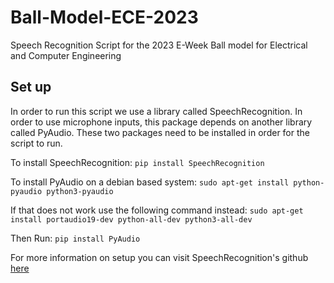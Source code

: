 # Ball-Model-ECE-2023
Speech Recognition Script for the 2023 E-Week Ball model for Electrical and Computer Engineering

## Set up

In order to run this script we use a library called SpeechRecognition. In order to use microphone inputs, this package depends on another library called PyAudio. These two packages need to be installed in order for the script to run. 

To install SpeechRecognition: 
```pip install SpeechRecognition```

To install PyAudio on a debian based system:
```sudo apt-get install python-pyaudio python3-pyaudio```

If that does not work use the following command instead:
```sudo apt-get install portaudio19-dev python-all-dev python3-all-dev```

Then Run:
```pip install PyAudio```

For more information on setup you can visit SpeechRecognition's github [here](https://github.com/Uberi/speech_recognition?undefined)
